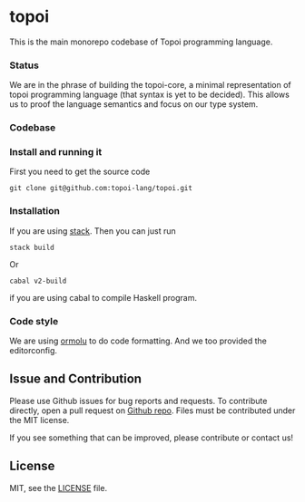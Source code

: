 # topoi
This is the main monorepo codebase of Topoi programming language.

### Status

We are in the phrase of building the topoi-core, a minimal representation of topoi programming language (that syntax is yet to be decided). This allows us to proof the language semantics and focus on our type system.

### Codebase

<!-- #### Technologies

Here is the the folder structure of this mono repo is:

```
topoi/
├── compiler        # Compiler source code
├── terminal        # Terminal CLI frontend, handle the arguments and config of compiler
```

And we are using **Haskell** to construct our compiler because it is well suited to this domain (compiler). And the
language allows use to make syntax tree manipulation easily. -->

### Install and running it

First you need to get the source code

```git clone git@github.com:topoi-lang/topoi.git```

### Installation
If you are using [stack](https://docs.haskellstack.org/en/stable/README/). Then you can just run

```stack build```

Or

```cabal v2-build```

if you are using cabal to compile Haskell program.

### Code style

We are using [ormolu](https://github.com/tweag/ormolu) to do code formatting. And we too provided the editorconfig.

## Issue and Contribution

Please use Github issues for bug reports and requests. To contribute directly, open a pull request on [Github repo](https://github.com/topoi-lang/topoi/issues). Files must be contributed under the MIT license.

If you see something that can be improved, please contribute or contact us!

## License
MIT, see the [LICENSE](https://github.com/topoi-lang/topoi/blob/master/LICENSE) file.
